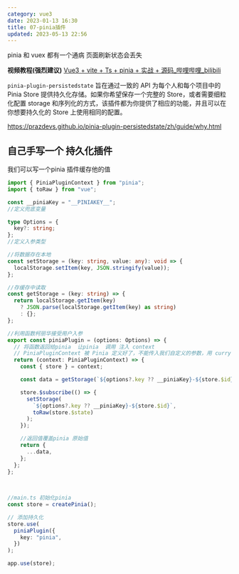 ```yaml
---
category: vue3
date: 2023-01-13 16:30
title: 07-pinia插件
updated: 2023-05-13 22:56
---
```


pinia 和 vuex 都有一个通病 页面刷新状态会丢失


**视频教程(强烈建议)** [Vue3 + vite + Ts + pinia + 实战 + 源码_哔哩哔哩_bilibili](https://www.bilibili.com/video/BV1dS4y1y7vd?p=49 "Vue3 + vite + Ts + pinia + 实战 + 源码_哔哩哔哩_bilibili")


`pinia-plugin-persistedstate` 旨在通过一致的 API 为每个人和每个项目中的 Pinia Store 提供持久化存储。如果你希望保存一个完整的 Store，或者需要细粒化配置 storage 和序列化的方式，该插件都为你提供了相应的功能，并且可以在你想要持久化的 Store 上使用相同的配置。

https://prazdevs.github.io/pinia-plugin-persistedstate/zh/guide/why.html

## 自己手写一个 持久化插件

我们可以写一个pinia 插件缓存他的值


```ts
import { PiniaPluginContext } from "pinia";
import { toRaw } from "vue";

const __piniaKey = "__PINIAKEY__";
//定义兜底变量

type Options = {
  key?: string;
};
//定义入参类型

//将数据存在本地
const setStorage = (key: string, value: any): void => {
  localStorage.setItem(key, JSON.stringify(value));
};

//存缓存中读取
const getStorage = (key: string) => {
  return localStorage.getItem(key)
    ? JSON.parse(localStorage.getItem(key) as string)
    : {};
};

//利用函数柯丽华接受用户入参
export const piniaPlugin = (options: Options) => {
  // 将函数返回给pinia  让pinia  调用 注入 context
  // PiniaPluginContext 被 Pinia 定义好了，不能传入我们自定义的参数，用 curry 解决
  return (context: PiniaPluginContext) => {
    const { store } = context;

    const data = getStorage(`${options?.key ?? __piniaKey}-${store.$id}`);

    store.$subscribe(() => {
      setStorage(
        `${options?.key ?? __piniaKey}-${store.$id}`,
        toRaw(store.$state)
      );
    });

    //返回值覆盖pinia 原始值
    return {
      ...data,
    };
  };
};

 
 
//main.ts 初始化pinia
const store = createPinia();

// 添加持久化
store.use(
  piniaPlugin({
    key: "pinia",
  })
);

app.use(store);
```
